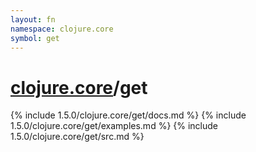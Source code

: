 ```yaml
---
layout: fn
namespace: clojure.core
symbol: get
---
```


# [clojure.core](../)/get

{% include 1.5.0/clojure.core/get/docs.md %}
{% include 1.5.0/clojure.core/get/examples.md %}
{% include 1.5.0/clojure.core/get/src.md %}

